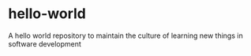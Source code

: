 # hello-world
A hello world repository to maintain the culture of learning new things in software development

